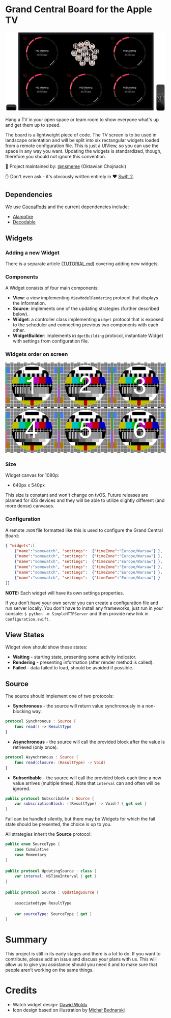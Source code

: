 Grand Central Board for the Apple TV
====================================

![image](./README/screenshot.png)

Hang a TV in your open space or team room to show everyone what's up and get them up to speed.  

The board is a lightweight piece of code. The TV screen is to be used in landscape orientation and will be split into six rectangular widgets loaded from a remote configuration file. This is just a UIView, so you can use the space in any way you want. Updating the widgets is standardized, though, therefore you should not ignore this convention.

👷 Project maintained by: [@nsmeme](http://twitter.com/nsmeme) (Oktawian Chojnacki)

✋ Don't even ask - it's obviously written entirely in ♥️ [Swift 2](https://swift.org).

## Dependencies

We use [CocoaPods](https://cocoapods.org) and the current dependencies include:

- [Alamofire](https://github.com/Alamofire/Alamofire)
- [Decodable](https://github.com/Anviking/Decodable)

## Widgets

### Adding a new Widget

There is a separate article ([TUTORIAL.md](./TUTORIAL.md)) covering adding new widgets.

### Components

A Widget consists of four main components:

- **View**: a view implementing `ViewModelRendering` protocol that displays the information.
- **Source**: implements one of the updating strategies (further described below).
- **Widget**: a controller class implementing `Widget` protocol that is exposed to the scheduler and connecting previous two components with each other.
- **WidgetBuilder**: implements `WidgetBuilding` protocol, instantiate Widget with settings from configuration file.

### Widgets order on screen

![image](./README/widgets.png)

### Size

Widget canvas for 1080p:

- 640px x 540px

This size is constant and won't change on tvOS. Future releases are planned for iOS devices and they will be able to utilize slightly different (and more dense) canvases.

### Configuration

A remote `JSON` file formatted like this is used to configure the Grand Central Board:

```json
{ "widgets":[ 
    {"name":"somewatch", "settings":  {"timeZone":"Europe/Warsaw"} },
    {"name":"somewatch", "settings":  {"timeZone":"Europe/Warsaw"} },
    {"name":"somewatch", "settings":  {"timeZone":"Europe/Warsaw"} },
    {"name":"somewatch", "settings":  {"timeZone":"Europe/Warsaw"} },
    {"name":"somewatch", "settings":  {"timeZone":"Europe/Warsaw"} },
    {"name":"somewatch", "settings":  {"timeZone":"Europe/Warsaw"} }
]}

```

**NOTE:** Each widget will have its own settings properties.

If you don't have your own server you can create a configuration file and run server locally. You don't have to install any frameworks, just run in your console:
```$ python -m SimpleHTTPServer``` and then provide new link in `Configuration.swift`.

## View States

Widget view should show these states:

- **Waiting** - starting state, presenting some activity indicator.
- **Rendering** - presenting information (after render method is called).
- **Failed** - data failed to load, should be avoided if possible.

## Source

The source should implement one of two protocols:

- **Synchronous** - the source will return value synchronously in a non-blocking way.

```swift
protocol Synchronous : Source {
    func read() -> ResultType
}
```

- **Asynchronous** - the source will call the provided block after the value is retrieved (only once). 

```swift
protocol Asynchronous : Source {
    func read(closure: (ResultType) -> Void)
}
```

- **Subscribable** - the source will call the provided block each time a new value arrives (multiple times). Note that `interval` can and often will be ignored.

```swift
public protocol Subscribable : Source {
    var subscriptionBlock: ((ResultType) -> Void)? { get set }
}
```

Fail can be handled silently, but there may be Widgets for which the fail state should be presented, the choice is up to you.

All strategies inherit the **Source** protocol:

```swift
public enum SourceType {
    case Cumulative
    case Momentary
}

public protocol UpdatingSource : class {
    var interval: NSTimeInterval { get }
}

public protocol Source : UpdatingSource {

    associatedtype ResultType

    var sourceType: SourceType { get }
}
```

# Summary

This project is still in its early stages and there is a lot to do. If you want to contribute, please add an issue and discuss your plans with us. This will allow us to give you assistance should you need it and to make sure that people aren’t working on the same things.

# Credits

- Watch widget design: [Dawid Woldu](http://macoscope.com/#dawid)
- Icon design based on illustration by [Michał Bednarski](https://www.behance.net/emas)